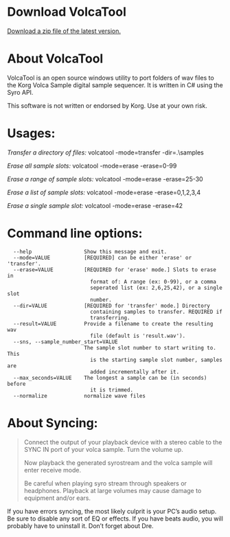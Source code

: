 # Download VolcaTool
[Download a zip file of the latest version.](https://dl.dropboxusercontent.com/u/14130241/volcatool-1.3.zip)


# About VolcaTool
VolcaTool is an open source windows utility to port folders of wav files to the Korg Volca Sample digital sample sequencer. It is written in C# using the Syro API.

This software is not written or endorsed by Korg. Use at your own risk.

# Usages:

*Transfer a directory of files:*
        volcatool -mode=transfer -dir=.\samples

*Erase all sample slots:*
        volcatool -mode=erase -erase=0-99

*Erase a range of sample slots:*
        volcatool -mode=erase -erase=25-30

*Erase a list of sample slots:*
        volcatool -mode=erase -erase=0,1,2,3,4

*Erase a single sample slot:*
        volcatool -mode=erase -erase=42


# Command line options:
      --help                 Show this message and exit.
      --mode=VALUE           [REQUIRED] can be either 'erase' or 'transfer'.
      --erase=VALUE          [REQUIRED for 'erase' mode.] Slots to erase in
                               format of: A range (ex: 0-99), or a comma
                               seperated list (ex: 2,6,25,42), or a single slot
                               number.
      --dir=VALUE            [REQUIRED for 'transfer' mode.] Directory
                               containing samples to transfer. REQUIRED if
                               transferring.
      --result=VALUE         Provide a filename to create the resulting wav
                               file (default is 'result.wav').
      --sns, --sample_number_start=VALUE
                             The sample slot number to start writing to. This
                               is the starting sample slot number, samples are
                               added incrementally after it.
      --max_seconds=VALUE    The longest a sample can be (in seconds) before
                               it is trimmed.
      --normalize            normalize wave files


# About Syncing:

> Connect the output of your playback device with a stereo cable to the SYNC IN port of your volca sample. Turn the volume up.
>
> Now playback the generated syrostream and the volca sample will enter receive mode.
>
> Be careful when playing syro stream through speakers or headphones. Playback at large volumes may cause damage to equipment and/or ears.

If you have errors syncing, the most likely culprit is your PC’s audio setup. Be sure to disable any sort of EQ or effects. If you have beats audio, you will probably have to uninstall it. Don’t forget about Dre.
